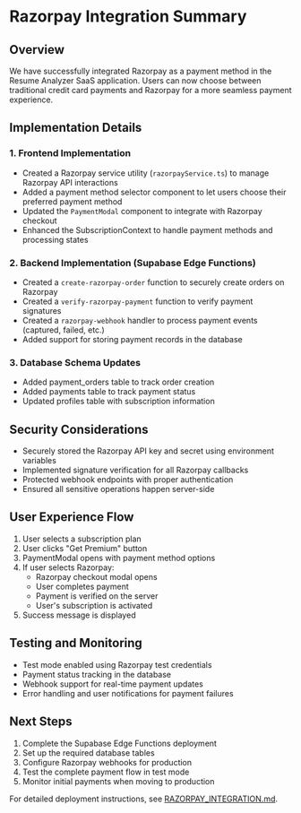# Razorpay Integration Summary

## Overview
We have successfully integrated Razorpay as a payment method in the Resume Analyzer SaaS application. Users can now choose between traditional credit card payments and Razorpay for a more seamless payment experience.

## Implementation Details

### 1. Frontend Implementation
- Created a Razorpay service utility (`razorpayService.ts`) to manage Razorpay API interactions
- Added a payment method selector component to let users choose their preferred payment method
- Updated the `PaymentModal` component to integrate with Razorpay checkout
- Enhanced the SubscriptionContext to handle payment methods and processing states

### 2. Backend Implementation (Supabase Edge Functions)
- Created a `create-razorpay-order` function to securely create orders on Razorpay
- Created a `verify-razorpay-payment` function to verify payment signatures
- Created a `razorpay-webhook` handler to process payment events (captured, failed, etc.)
- Added support for storing payment records in the database

### 3. Database Schema Updates
- Added payment_orders table to track order creation
- Added payments table to track payment status
- Updated profiles table with subscription information

## Security Considerations
- Securely stored the Razorpay API key and secret using environment variables
- Implemented signature verification for all Razorpay callbacks
- Protected webhook endpoints with proper authentication
- Ensured all sensitive operations happen server-side

## User Experience Flow
1. User selects a subscription plan
2. User clicks "Get Premium" button
3. PaymentModal opens with payment method options
4. If user selects Razorpay:
   - Razorpay checkout modal opens
   - User completes payment
   - Payment is verified on the server
   - User's subscription is activated
5. Success message is displayed

## Testing and Monitoring
- Test mode enabled using Razorpay test credentials
- Payment status tracking in the database
- Webhook support for real-time payment updates
- Error handling and user notifications for payment failures

## Next Steps
1. Complete the Supabase Edge Functions deployment
2. Set up the required database tables
3. Configure Razorpay webhooks for production
4. Test the complete payment flow in test mode
5. Monitor initial payments when moving to production

For detailed deployment instructions, see [RAZORPAY_INTEGRATION.md](../docs/RAZORPAY_INTEGRATION.md).
